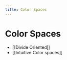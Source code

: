 ```yaml
---
title: Color Spaces
---
```


# Color Spaces
- [[Divide Oriented]]
- [[Intuitive Color spaces]]










